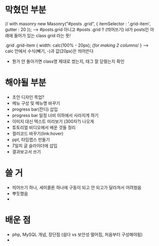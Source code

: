 # 막혔던 부분
// with masonry
new Masonry("#posts .grid", { 
  itemSelector : '.grid-item',
  gutter : 20
});
--> #posts.grid 아니고 #posts .grid !! (띄어쓰기) id가 posts인 아래에 들어가 있는 class grid 라는 뜻!

  .grid .grid-item {
    width: calc(100% - 20px); /*for making 2 columns*/
  }
--> calc 안에서 수식(빼기, -)과 값(20px)은 띄어쓴다

- 뭔가 안 돌아가면 class명 제대로 썼는지, 태그 잘 닫혔는지 확인

# 해야될 부분
- 초안 디자인 목업?
- 메뉴 구성 및 메뉴명 바꾸기
- progress bar(잔디) 삽입
- progress bar 일정 너비 이하에서 사라지게 하기
- 이미지 대신 텍스트 미리보기 (300자?) 나오게
- 튜토리얼 비디오에서 배운 것들 정리
- 컬러코드 바꾸기(link:hover)
- ppt, 타임랩스 만들기
- 7일치 글 슬라이더에 삽입
- 결과보고서 쓰기

# 쓸 거
- 띄어쓰기 하나, 세미콜론 하나에 구동이 되고 안 되고가 달라져서 어려웠음
- 뿌듯했음
- 

# 배운 점
- php, MySQL 개념, 장단점 (쉽다 vs 보안성 떨어짐, 처음부터 구성해야됨)
- 